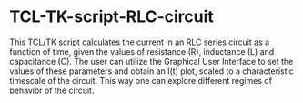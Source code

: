 # TCL-TK-script-RLC-circuit

This TCL/TK script calculates the current in an RLC series circuit as a function of time, 
given the values of resistance (R), inductance (L) and capacitance (C). The user can utilize 
the Graphical User Interface to set the values of these parameters and obtain an I(t) plot, 
scaled to a characteristic timescale of the circuit. This way one can explore different regimes
of behavior of the circuit. 
